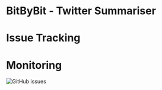 # BitByBit - Twitter Summariser

# Issue Tracking

# Monitoring

![GitHub issues](https://img.shields.io/github/issues/COS301-SE-2022/Twitter-Summariser?style=for-the-badge)
